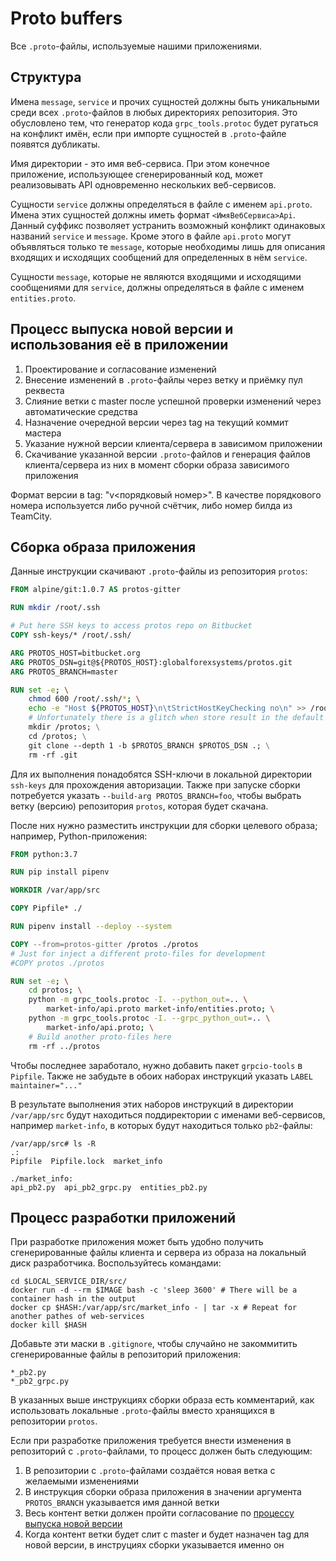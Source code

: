 # Proto buffers

Все `.proto`-файлы, используемые нашими приложениями.

## Структура

Имена `message`, `service` и прочих сущностей должны быть уникальными среди всех `.proto`-файлов в любых директориях репозитория. Это обусловлено тем, что генератор кода `grpc_tools.protoc` будет ругаться на конфликт имён, если при импорте сущностей в `.proto`-файле появятся дубликаты.

Имя директории - это имя веб-сервиса. При этом конечное приложение, использующее сгенерированный код, может реализовывать API одновременно нескольких веб-сервисов.

Сущности `service` должны определяться в файле с именем `api.proto`. Имена этих сущностей должны иметь формат `<ИмяВебСервиса>Api`. Данный суффикс позволяет устранить возможный конфликт одинаковых названий `service` и `message`. Кроме этого в файле `api.proto` могут объявляться только те `message`, которые необходимы лишь для описания входящих и исходящих сообщений для определенных в нём `service`.

Сущности `message`, которые не являются входящими и исходящими сообщениями для `service`, должны определяться в файле с именем `entities.proto`.

## <a name="release-process"></a>Процесс выпуска новой версии и использования её в приложении

1. Проектирование и согласование изменений
1. Внесение изменений в `.proto`-файлы через ветку и приёмку пул реквеста
1. Слияние ветки с master после успешной проверки изменений через автоматические средства
1. Назначение очередной версии через tag на текущий коммит мастера
1. Указание нужной версии клиента/сервера в зависимом приложении
1. Скачивание указанной версии `.proto`-файлов и генерация файлов клиента/сервера из них в момент сборки образа зависимого приложения

Формат версии в tag: "v<порядковый номер>". В качестве порядкового номера используется либо ручной счётчик, либо номер билда из TeamCity.

## Сборка образа приложения

Данные инструкции скачивают `.proto`-файлы из репозитория `protos`:

```dockerfile
FROM alpine/git:1.0.7 AS protos-gitter

RUN mkdir /root/.ssh

# Put here SSH keys to access protos repo on Bitbucket
COPY ssh-keys/* /root/.ssh/

ARG PROTOS_HOST=bitbucket.org
ARG PROTOS_DSN=git@${PROTOS_HOST}:globalforexsystems/protos.git
ARG PROTOS_BRANCH=master

RUN set -e; \
    chmod 600 /root/.ssh/*; \
    echo -e "Host ${PROTOS_HOST}\n\tStrictHostKeyChecking no\n" >> /root/.ssh/config; \
    # Unfortunately there is a glitch when store result in the default /git directory
    mkdir /protos; \
    cd /protos; \
    git clone --depth 1 -b $PROTOS_BRANCH $PROTOS_DSN .; \
    rm -rf .git
```

Для их выполнения понадобятся SSH-ключи в локальной директории `ssh-keys` для прохождения авторизации. Также при запуске сборки потребуется указать `--build-arg PROTOS_BRANCH=foo`, чтобы выбрать ветку (версию) репозитория `protos`, которая будет скачана.

После них нужно разместить инструкции для сборки целевого образа; например, Python-приложения:

```dockerfile
FROM python:3.7

RUN pip install pipenv

WORKDIR /var/app/src

COPY Pipfile* ./

RUN pipenv install --deploy --system

COPY --from=protos-gitter /protos ./protos
# Just for inject a different proto-files for development
#COPY protos ./protos

RUN set -e; \
    cd protos; \
    python -m grpc_tools.protoc -I. --python_out=.. \
        market-info/api.proto market-info/entities.proto; \
    python -m grpc_tools.protoc -I. --grpc_python_out=.. \
        market-info/api.proto; \
    # Build another proto-files here
    rm -rf ../protos
```

Чтобы последнее заработало, нужно добавить пакет `grpcio-tools` в `Pipfile`. Также не забудьте в обоих наборах инструкций указать `LABEL maintainer="..."`

В результате выполнения этих наборов инструкций в директории `/var/app/src` будут находиться поддиректории с именами веб-сервисов, например `market-info`, в которых будут находиться только `pb2`-файлы:

```
/var/app/src# ls -R
.:
Pipfile  Pipfile.lock  market_info

./market_info:
api_pb2.py  api_pb2_grpc.py  entities_pb2.py
```

## Процесс разработки приложений

При разработке приложения может быть удобно получить сгенерированные файлы клиента и сервера из образа на локальный диск разработчика. Воспользуйтесь командами:

```shell script
cd $LOCAL_SERVICE_DIR/src/
docker run -d --rm $IMAGE bash -c 'sleep 3600' # There will be a container hash in the output
docker cp $HASH:/var/app/src/market_info - | tar -x # Repeat for another pathes of web-services
docker kill $HASH
```

Добавьте эти маски в `.gitignore`, чтобы случайно не закоммитить сгенерированные файлы в репозиторий приложения:

```gitignore
*_pb2.py
*_pb2_grpc.py
```

В указанных выше инструкциях сборки образа есть комментарий, как использовать локальные `.proto`-файлы вместо хранящихся в репозитории `protos`.

Если при разработке приложения требуется внести изменения в репозиторий с `.proto`-файлами, то процесс должен быть следующим:

1. В репозитории с `.proto`-файлами создаётся новая ветка с желаемыми изменениями
1. В инструкция сборки образа приложения в значении аргумента `PROTOS_BRANCH` указывается имя данной ветки
1. Весь контент ветки должен пройти согласование по [процессу выпуска новой версии](#release-process)
1. Когда контент ветки будет слит с master и будет назначен tag для новой версии, в инструциях сборки указывается именно он
